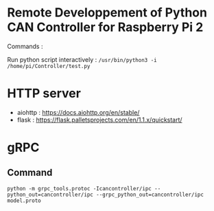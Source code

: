 # Remote Developpement of Python CAN Controller for Raspberry Pi 2

Commands :

Run python script interactively : `/usr/bin/python3 -i /home/pi/Controller/test.py`


# HTTP server

- aiohttp : https://docs.aiohttp.org/en/stable/
- flask : https://flask.palletsprojects.com/en/1.1.x/quickstart/

# gRPC

## Command 

```
python -m grpc_tools.protoc -Icancontroller/ipc --python_out=cancontroller/ipc --grpc_python_out=cancontroller/ipc model.proto
```
